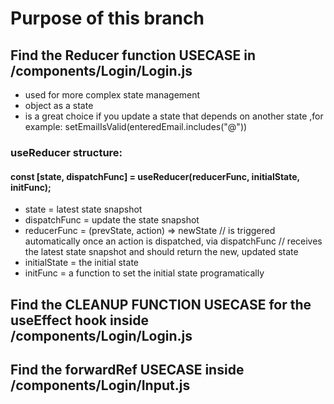 # Purpose of this branch

## Find the Reducer function USECASE in /components/Login/Login.js

* used for more complex state management 
* object as a state
* is a great choice if you update a state that depends on another state
  ,for example: setEmailIsValid(enteredEmail.includes("@"))

### useReducer structure:

#### const [state, dispatchFunc] = useReducer(reducerFunc, initialState, initFunc);

  * state = latest state snapshot
  * dispatchFunc = update the state snapshot
  * reducerFunc = (prevState, action) => newState 
    // is triggered automatically once an action is dispatched, via dispatchFunc
    // receives the latest state snapshot and should return the new, updated state
  * initialState = the initial state
  * initFunc = a function to set the initial state programatically   


## Find the CLEANUP FUNCTION USECASE for the useEffect hook inside /components/Login/Login.js 

## Find the forwardRef USECASE inside /components/Login/Input.js 